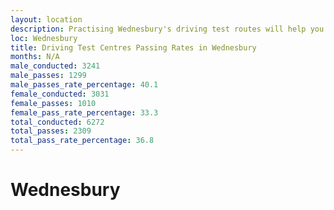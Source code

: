 ```yaml
---
layout: location
description: Practising Wednesbury's driving test routes will help you become more confident in your gear-changing abilities.
loc: Wednesbury
title: Driving Test Centres Passing Rates in Wednesbury
months: N/A
male_conducted: 3241
male_passes: 1299
male_passes_rate_percentage: 40.1
female_conducted: 3031
female_passes: 1010
female_pass_rate_percentage: 33.3
total_conducted: 6272
total_passes: 2309
total_pass_rate_percentage: 36.8
---
```


# Wednesbury
